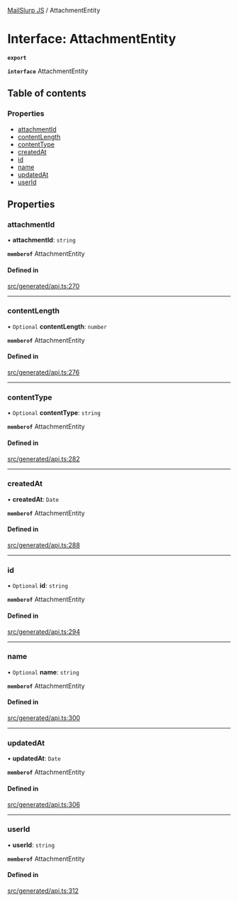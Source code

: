 [MailSlurp JS](../README.md) / AttachmentEntity

# Interface: AttachmentEntity

**`export`**

**`interface`** AttachmentEntity

## Table of contents

### Properties

- [attachmentId](AttachmentEntity.md#attachmentid)
- [contentLength](AttachmentEntity.md#contentlength)
- [contentType](AttachmentEntity.md#contenttype)
- [createdAt](AttachmentEntity.md#createdat)
- [id](AttachmentEntity.md#id)
- [name](AttachmentEntity.md#name)
- [updatedAt](AttachmentEntity.md#updatedat)
- [userId](AttachmentEntity.md#userid)

## Properties

### attachmentId

• **attachmentId**: `string`

**`memberof`** AttachmentEntity

#### Defined in

[src/generated/api.ts:270](https://github.com/mailslurp/mailslurp-client/blob/5523864/src/generated/api.ts#L270)

___

### contentLength

• `Optional` **contentLength**: `number`

**`memberof`** AttachmentEntity

#### Defined in

[src/generated/api.ts:276](https://github.com/mailslurp/mailslurp-client/blob/5523864/src/generated/api.ts#L276)

___

### contentType

• `Optional` **contentType**: `string`

**`memberof`** AttachmentEntity

#### Defined in

[src/generated/api.ts:282](https://github.com/mailslurp/mailslurp-client/blob/5523864/src/generated/api.ts#L282)

___

### createdAt

• **createdAt**: `Date`

**`memberof`** AttachmentEntity

#### Defined in

[src/generated/api.ts:288](https://github.com/mailslurp/mailslurp-client/blob/5523864/src/generated/api.ts#L288)

___

### id

• `Optional` **id**: `string`

**`memberof`** AttachmentEntity

#### Defined in

[src/generated/api.ts:294](https://github.com/mailslurp/mailslurp-client/blob/5523864/src/generated/api.ts#L294)

___

### name

• `Optional` **name**: `string`

**`memberof`** AttachmentEntity

#### Defined in

[src/generated/api.ts:300](https://github.com/mailslurp/mailslurp-client/blob/5523864/src/generated/api.ts#L300)

___

### updatedAt

• **updatedAt**: `Date`

**`memberof`** AttachmentEntity

#### Defined in

[src/generated/api.ts:306](https://github.com/mailslurp/mailslurp-client/blob/5523864/src/generated/api.ts#L306)

___

### userId

• **userId**: `string`

**`memberof`** AttachmentEntity

#### Defined in

[src/generated/api.ts:312](https://github.com/mailslurp/mailslurp-client/blob/5523864/src/generated/api.ts#L312)
